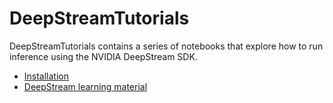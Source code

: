 # DeepStreamTutorials
DeepStreamTutorials contains a series of notebooks that explore how to run inference using the NVIDIA DeepStream SDK. 

* [Installation](doc/install.md)
* [DeepStream learning material](doc/learning.md)
